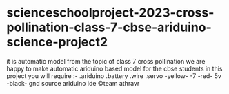 # scienceschoolproject-2023-cross-pollination-class-7-cbse-ariduino-science-project2
it is automatic model from the topic of class 7 cross pollination we are happy to make automatic ariduino based model for the cbse students in this project you will require :- .ariduino .battery .wire .servo -yellow- -7 -red- 5v -black- gnd source ariduino ide ©team athravr
